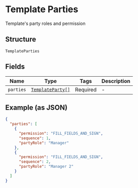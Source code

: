 
# Template Parties

Template's party roles and permission

## Structure

`TemplateParties`

## Fields

| Name | Type | Tags | Description |
|  --- | --- | --- | --- |
| `parties` | [`TemplateParty[]`](../../doc/models/template-party.md) | Required | - |

## Example (as JSON)

```json
{
  "parties": [
    {
      "permission": "FILL_FIELDS_AND_SIGN",
      "sequence": 1,
      "partyRole": "Manager"
    },
    {
      "permission": "FILL_FIELDS_AND_SIGN",
      "sequence": 2,
      "partyRole": "Manager 2"
    }
  ]
}
```

